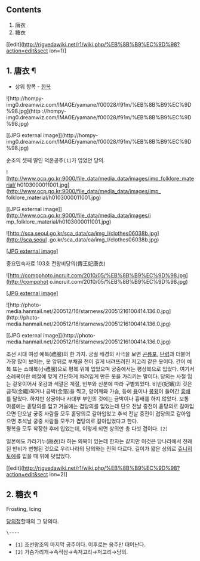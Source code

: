 ## Contents

    

1. 唐衣 
2. 糖衣 

[[edit](http://rigvedawiki.net/r1/wiki.php/%EB%8B%B9%EC%9D%98?action=edit&sect
ion=1)]

## 1. 唐衣 ¶

  * 상위 항목 - [한복](%ED%95%9C%EB%B3%B5.md)

![http://hompy-
img0.dreamwiz.com/IMAGE/yamane/f00028/f91m/%EB%8B%B9%EC%9D%98.jpg](http
://hompy-img0.dreamwiz.com/IMAGE/yamane/f00028/f91m/%EB%8B%B9%EC%9D%98.jpg)

[[JPG external image]](http://hompy-
img0.dreamwiz.com/IMAGE/yamane/f00028/f91m/%EB%8B%B9%EC%9D%98.jpg)

  
순조의 셋째 딸인 덕온공주`[1]`가 입었던 당의.

  

![http://www.ocp.go.kr:9000/file_data/media_data/images/imp_folklore_material/
h0103000011001.jpg](http://www.ocp.go.kr:9000/file_data/media_data/images/imp_
folklore_material/h0103000011001.jpg)

[[JPG external image]](http://www.ocp.go.kr:9000/file_data/media_data/images/i
mp_folklore_material/h0103000011001.jpg)

![http://sca.seoul.go.kr/sca_data/ca/img_l/clothes06038b.jpg](http://sca.seoul
.go.kr/sca_data/ca/img_l/clothes06038b.jpg)

[[JPG external
image]](http://sca.seoul.go.kr/sca_data/ca/img_l/clothes06038b.jpg)

  
중요민속자료 103호 전왕비당의(傳王妃唐衣)

  

![http://compphoto.incruit.com/2010/05/%EB%8B%B9%EC%9D%98.jpg](http://compphot
o.incruit.com/2010/05/%EB%8B%B9%EC%9D%98.jpg)

[[JPG external
image]](http://compphoto.incruit.com/2010/05/%EB%8B%B9%EC%9D%98.jpg)

  

![http://photo-
media.hanmail.net/200512/16/starnews/20051216100414.136.0.jpg](http://photo-
media.hanmail.net/200512/16/starnews/20051216100414.136.0.jpg)

[[JPG external image]](http://photo-
media.hanmail.net/200512/16/starnews/20051216100414.136.0.jpg)

  

조선 시대 여성 예복(禮服)의 한 가지. 궁궐 배경의 사극을 보면 [곤룡포](%EA%B3%A4%EB%A3%A1%ED%8F%AC.md),
[단령](%EB%8B%A8%EB%A0%B9.md)과 더불어 가장 많이 보이는, 옷 앞뒤로 부채꼴 천이 길게 내려뜨려진 저고리 같은
옷이다. 간이 예복 또는 소례복(小禮服)으로 평복 위에 입었으며 궁중에서는 평상복으로 입었다. 여기서 소례복이란 예절에 맞게 간단하게
차려입게 만든 옷을 가리키는 말이다. 당의는 사철 입는 겉옷이어서 옷감과 색깔은 계절, 빈부와 신분에 따라 구별되었다. 비빈(妃嬪)의 것은
금직(金織)하거나 금박(金箔)을 찍고, 양어깨와 가슴, 등에 [용](%EC%9A%A9.md)이나
[봉황](%EB%B4%89%ED%99%A9.md)이 들어간 [흉배](%ED%9D%89%EB%B0%B0.md)를 달았다. 하지만
상궁이나 사대부 부인의 것에는 금박이나 흉배를 하지 않았다. 보통 여름에는 홑당의를 입고 겨울에는 겹당의를 입었는데 단오 전날 중전이
홑당의로 갈아입으면 단오날 궁중 사람들 모두 홑당의로 갈아입었고 추석 전날 중전이 겹당의로 갈아입으면 추석날 궁중 사람들 모두가 겹당의로
갈아입었다고 한다.  
평복을 모두 착장한 후에 입었는데, 이렇게 되면 상의만 총 다섯 겹이다. `[2]`

  

일본에도 카라기누(唐衣)라 하는 의복이 있는데 한자는 같지만 이것은 당나라에서 전래된 반비가 변형된 것으로 우리나라의 당의와는 전혀 다르다.
길이가 짧은 상의로 [쥬니히토에](%EC%A5%AC%EB%8B%88%ED%9E%88%ED%86%A0%EC%97%90.md)를 입을 때
위에 덧입었다.

[[edit](http://rigvedawiki.net/r1/wiki.php/%EB%8B%B9%EC%9D%98?action=edit&sect
ion=2)]

## 2. 糖衣 ¶

Frosting, Icing

  

[당의정](%EB%8B%B9%EC%9D%98%EC%A0%95.md)할때의 그 당의다.

`\----`

  * `[1]` 조선왕조의 마지막 공주이다. 이후로는 옹주만 태어난다.
  * `[2]` 가슴가리개→속적삼→속저고리→저고리→당의.

